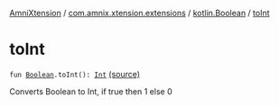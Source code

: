 [AmniXtension](../../index.md) / [com.amnix.xtension.extensions](../index.md) / [kotlin.Boolean](index.md) / [toInt](./to-int.md)

# toInt

`fun `[`Boolean`](https://kotlinlang.org/api/latest/jvm/stdlib/kotlin/-boolean/index.html)`.toInt(): `[`Int`](https://kotlinlang.org/api/latest/jvm/stdlib/kotlin/-int/index.html) [(source)](https://github.com/AmniX/AmniXTension/tree/master/AmniXtension/src/main/java/com/amnix/xtension/extensions/BooleanExtensions.kt#L6)

Converts Boolean to Int, if true then 1 else 0


